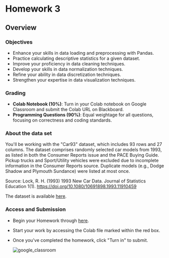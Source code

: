 # Homework 3

## Overview

### Objectives

- Enhance your skills in data loading and preprocessing with Pandas.
- Practice calculating descriptive statistics for a given dataset.
- Improve your proficiency in data cleaning techniques.
- Develop your skills in data normalization techniques.
- Refine your ability in data discretization techniques.
- Strengthen your expertise in data visualization techniques.

### Grading

- **Colab Notebook (10%)**: Turn in your Colab notebook on Google Classroom and submit the Colab URL on Blackboard.
- **Programming Questions (90%)**: Equal weightage for all questions, focusing on correctness and coding standards.

### About the data set

You'll be working with the "Car93" dataset, which includes 93 rows and 27 columns. The dataset comprises randomly selected car models from 1993, as listed in both the Consumer Reports issue and the PACE Buying Guide. Pickup trucks and Sport/Utility vehicles were excluded due to incomplete information in the Consumer Reports source. Duplicate models (e.g., Dodge Shadow and Plymouth Sundance) were listed at most once.

Source: Lock, R. H. (1993) 1993 New Car Data. Journal of Statistics Education 1(1). https://doi.org/10.1080/10691898.1993.11910459

The dataset is available [here](../assets/data/cars93.csv).

### Access and Submission

- Begin your Homework through [here](https://classroom.google.com/c/NjMyNDg1NjcyOTA3/a/NjQ4NjA2ODU1NjI4/details).
- Start your work by accessing the Colab file marked within the red box.
- Once you've completed the homework, click "Turn in" to submit.

  ![google_classroom](../assets/img/google_assignment.jpg)
